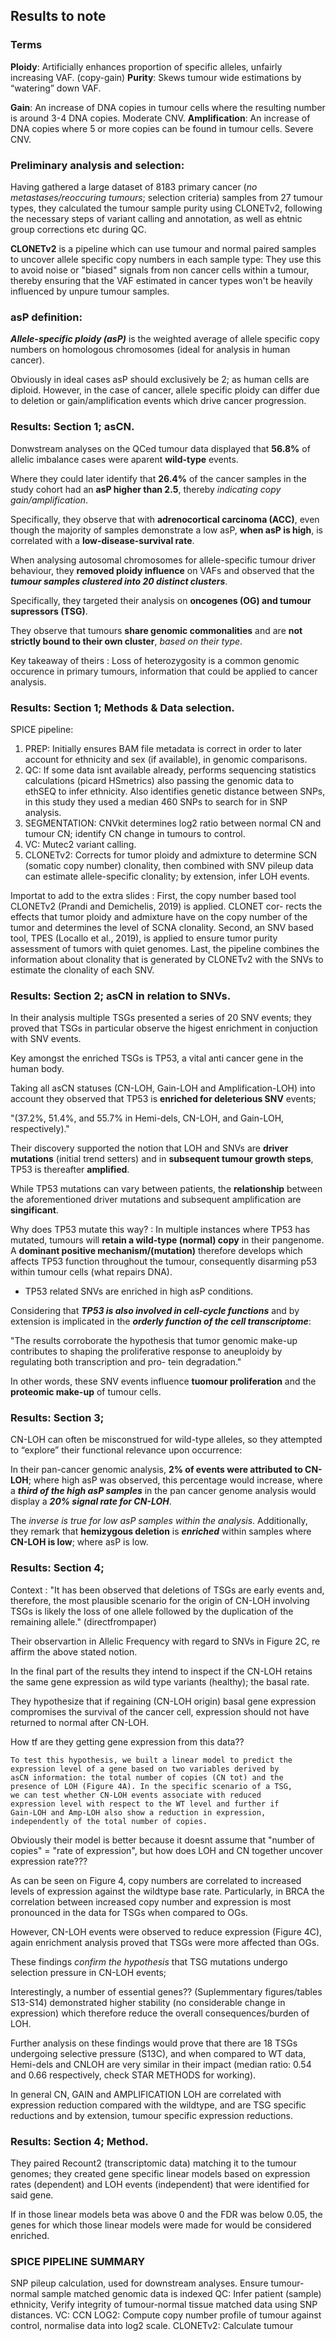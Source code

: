 ## Results to note

### Terms

**Ploidy**: Artificially enhances proportion of specific alleles, unfairly increasing VAF. (copy-gain)
**Purity**: Skews tumour wide estimations by “watering” down VAF.

**Gain**: An increase of DNA copies in tumour cells where the resulting number is around 3-4 DNA copies. Moderate CNV.
**Amplification**: An increase of DNA copies where 5 or more copies can be found in tumour cells. Severe CNV.

### Preliminary analysis and selection:
Having gathered a large dataset of 8183 primary cancer (*no metastases/reoccuring tumours*; selection criteria) samples from 27 tumour types, they calculated the tumour sample purity using CLONETv2, following the necessary steps of variant calling and annotation, as well as ehtnic group corrections etc during QC. 

**CLONETv2** is a pipeline which can use tumour and normal paired samples to uncover allele specific copy numbers in each sample type: They use this to avoid noise or "biased" signals from non cancer cells within a tumour, thereby ensuring that the VAF estimated in cancer types won't be heavily influenced by unpure tumour samples.

### asP definition:

***Allele-specific ploidy (asP)*** is the weighted average of allele specific copy numbers on homologous chromosomes (ideal for analysis in human cancer). 

Obviously in ideal cases asP should exclusively be 2; as human cells are diploid. However, in the case of cancer, allele specific ploidy can differ due to deletion or gain/amplification events which drive cancer progression.

### Results: Section 1; asCN.

Donwstream analyses on the QCed tumour data displayed that **56.8%** of allelic imbalance cases were aparent **wild-type** events.

Where they could later identify that **26.4%** of the cancer samples in the study cohort had an **asP higher than 2.5**, thereby *indicating copy gain/amplification*. 

Specifically, they observe that with **adrenocortical carcinoma (ACC)**, even though the majority of samples demonstrate a low asP, **when asP is high**, is correlated with a **low-disease-survival rate**.

When analysing autosomal chromosomes for allele-specific tumour driver behaviour, they **removed ploidy influence** on VAFs and observed that the ***tumour samples clustered into 20 distinct clusters***. 

Specifically, they targeted their analysis on **oncogenes (OG) and tumour supressors (TSG)**.

They observe that tumours **share genomic commonalities** and are **not strictly bound to their own cluster**, *based on their* *type*.

Key takeaway of theirs
: Loss of heterozygosity is a common genomic occurence in primary tumours, information that could be applied to cancer analysis.

### Results: Section 1; Methods & Data selection.

SPICE pipeline: 

1. PREP: Initially ensures BAM file metadata is correct in order to later account for ethnicity and sex (if available), in genomic comparisons.
2. QC: If some data isnt available already, performs sequencing statistics calculations (picard HSmetrics) also passing the genomic data to ethSEQ to infer ethnicity. Also identifies genetic distance between SNPs, in this study they used a median 460 SNPs to search for in SNP analysis.
3. SEGMENTATION: CNVkit determines log2 ratio between normal CN and tumour CN; identify CN change in tumours to control.
4. VC: Mutec2 variant calling.
5. CLONETv2: Corrects for tumor ploidy and admixture to determine SCN (somatic copy number) clonality, then combined with SNV pileup data can estimate allele-specific clonality; by extension, infer LOH events.

Importat to add to the extra slides
: First, the copy number based tool CLONETv2 (Prandi and Demichelis, 2019) is applied. CLONET cor- rects the effects that tumor ploidy and admixture have on the copy number of the tumor and determines the level of SCNA clonality. Second, an SNV based tool, TPES (Locallo et al., 2019), is applied to ensure tumor purity assessment of tumors with quiet genomes. Last, the pipeline combines the information about clonality that is generated by CLONETv2 with the SNVs to estimate the clonality of each SNV.

### Results: Section 2; asCN in relation to SNVs.

In their analysis multiple TSGs presented a series of 20 SNV events; they proved that TSGs in particular observe the higest enrichment in conjuction with SNV events. 

Key amongst the enriched TSGs is TP53, a vital anti cancer gene in the human body.

Taking all asCN statuses (CN-LOH, Gain-LOH and Amplification-LOH) into account they observed that TP53 is **enriched for deleterious SNV** events; 

"(37.2%, 51.4%, and 55.7% in Hemi-dels, CN-LOH, and Gain-LOH, respectively)."

Their discovery supported the notion that LOH and SNVs are **driver mutations** (initial trend setters) and in **subsequent tumour growth steps**, TP53 is thereafter **amplified**.

While TP53 mutations can vary between patients, the **relationship** between the aforementioned driver mutations and subsequent amplification are **singificant**.

Why does TP53 mutate this way?
: In multiple instances where TP53 has mutated, tumours will **retain a wild-type (normal) copy** in their pangenome. A **dominant positive mechanism/(mutation)** therefore develops which affects TP53 function throughout the tumour, consequently disarming p53 within tumour cells (what repairs DNA).

* TP53 related SNVs are enriched in high asP conditions.

Considering that ***TP53 is also involved in cell-cycle functions*** and by extension is implicated in the ***orderly function of the cell transcriptome***:

"The results corroborate the hypothesis that tumor genomic make-up contributes to shaping the proliferative response to aneuploidy by regulating both transcription and pro- tein degradation."

In other words, these SNV events influence **tuomour proliferation** and the **proteomic make-up** of tumour cells.

### Results: Section 3;

CN-LOH can often be misconstrued for wild-type alleles, so they attempted to “explore” their functional relevance upon occurrence:

In their pan-cancer genomic analysis, **2% of events were attributed to CN-LOH**; where high asP was observed, this percentage would increase, where a ***third of the high asP samples*** in the pan cancer genome analysis would display a ***20% signal rate for CN-LOH***. 

The *inverse is true for low asP samples within the analysis*. Additionally, they remark that **hemizygous deletion** is ***enriched*** within samples where **CN-LOH is low**; where asP is low. 

### Results: Section 4;

Context
: "It has been observed that deletions of TSGs are early events and, therefore, the most plausible scenario for the origin of CN-LOH involving TSGs is likely the loss of one allele followed by the duplication of the remaining allele." (directfrompaper)

Their observartion in Allelic Frequency with regard to SNVs in Figure 2C, re affirm the above stated notion. 

In the final part of the results they intend to inspect if the CN-LOH retains the same gene expression as wild type variants (healthy); the basal rate.

They hypothesize that if regaining (CN-LOH origin) basal gene expression compromises the survival of the cancer cell, expression should not have returned to normal after CN-LOH. 

How tf are they getting gene expression from this data??
```
To test this hypothesis, we built a linear model to predict the
expression level of a gene based on two variables derived by
asCN information: the total number of copies (CN tot) and the
presence of LOH (Figure 4A). In the specific scenario of a TSG,
we can test whether CN-LOH events associate with reduced
expression level with respect to the WT level and further if
Gain-LOH and Amp-LOH also show a reduction in expression,
independently of the total number of copies.
```
Obviously their model is better because it doesnt assume that "number of copies" = "rate of expression", but how does LOH and CN together uncover expression rate???

As can be seen on Figure 4, copy numbers are correlated to increased levels of expression against the wildtype base rate. Particularly, in BRCA the correlation between increased copy number and expression is most pronounced in the data for TSGs when compared to OGs.

However, CN-LOH events were observed to reduce expression (Figure 4C), again enrichment analysis proved that TSGs were more affected than OGs. 

These findings *confirm the hypothesis* that TSG mutations undergo selection pressure in CN-LOH events;

Interestingly, a number of essential genes?? (Suplemmentary figures/tables S13-S14) demonstrated higher stability (no considerable change in expression) which therefore reduce the overall consequences/burden of LOH. 

Further analysis on these findings would prove that there are 18 TSGs undergoing selective pressure (S13C), and when compared to WT data, Hemi-dels and CNLOH are very similar in their impact (median ratio: 0.54 and 0.66 respectively, check STAR METHODS for working).

In general CN, GAIN and AMPLIFICATION LOH are correlated with expression reduction compared with the wildtype, and are TSG specific reductions and by extension, tumour specific expression reductions.

### Results: Section 4; Method.

They paired Recount2 (transcriptomic data) matching it to the tumour genomes; they created gene specific linear models based on expression rates (dependent) and LOH events (independent) that were identified for said gene.

If in those linear models beta was above 0 and the FDR was below 0.05, the genes for which those linear models were made for would be considered enriched.

### SPICE PIPELINE SUMMARY
SNP pileup calculation, used for downstream analyses.
Ensure tumour-normal sample matched genomic data is indexed 
QC: Infer patient (sample) ethnicity, Verify integrity of tumour-normal tissue matched data using SNP distances.
VC: 
CCN LOG2: Compute copy number profile of tumour against control, normalise data into log2 scale.
CLONETv2: Calculate tumour 

